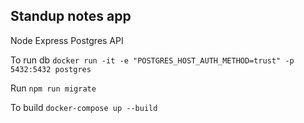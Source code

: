 ## Standup notes app

Node Express Postgres API

To run db
`docker run -it -e "POSTGRES_HOST_AUTH_METHOD=trust" -p 5432:5432 postgres`

Run `npm run migrate`


To build
`docker-compose up --build`